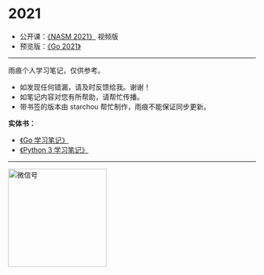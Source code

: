 
# 2021


* 公开课：[《NASM 2021》](https://www.yuque.com/qyuhen/asm2021) 视频版
* 预览版：[《Go 2021》](https://www.yuque.com/qyuhen/go2021)

---

雨痕个人学习笔记，仅供参考。

* 如发现任何错漏，请及时反馈给我。谢谢！
* 如笔记内容对您有所帮助，请帮忙传播。
* 带书签的版本由 starchou 帮忙制作，雨痕不能保证同步更新。


**实体书：**

* [《Go 学习笔记》](https://item.jd.com/11944267.html)
* [《Python 3 学习笔记》](https://item.jd.com/12261161.html)

---

<img src="qyuhen.jpeg" width=200 height=200 alt="微信号" />

